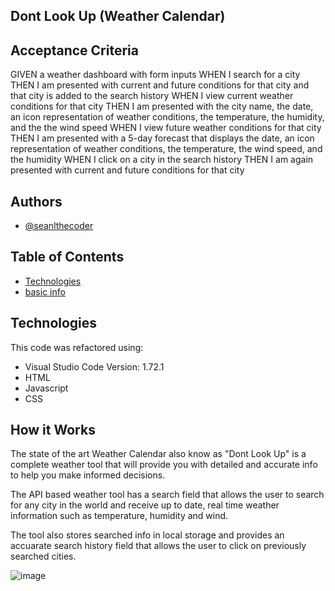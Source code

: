 
## Dont Look Up (Weather Calendar)












## Acceptance Criteria

GIVEN a weather dashboard with form inputs
WHEN I search for a city
THEN I am presented with current and future conditions for that city and that city is added to the search history
WHEN I view current weather conditions for that city
THEN I am presented with the city name, the date, an icon representation of weather conditions, the temperature, the humidity, and the the wind speed
WHEN I view future weather conditions for that city
THEN I am presented with a 5-day forecast that displays the date, an icon representation of weather conditions, the temperature, the wind speed, and the humidity
WHEN I click on a city in the search history
THEN I am again presented with current and future conditions for that city
## Authors

- [@seanlthecoder](https://github.com/seanlthecoder)

## Table of Contents
* [Technologies](#technologies)
* [basic info](#basic-info)
## Technologies

This code was refactored using:
- Visual Studio Code
  Version: 1.72.1
- HTML
- Javascript
- CSS
## How it Works

The state of the art Weather Calendar also know as "Dont Look Up" is a complete weather tool that will provide you with detailed and accurate info to help you make informed decisions.

The API based weather tool has a search field that allows the user to search for any city in the world and receive up to date, real time weather information such as temperature, humidity and wind.

The tool also stores searched info in local storage and provides an accuarate search history field that allows the user to click on previously searched cities.




![image](https://user-images.githubusercontent.com/111099189/213337365-add4cac6-d1ae-408d-b1c0-e30a6af5ebdf.png)

